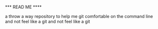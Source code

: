 *** READ ME ****

a throw a way repository to help me git comfortable on the command line and not feel like a git and not feel like a git

